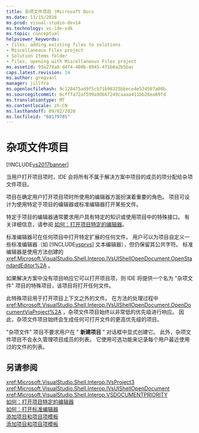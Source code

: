 ```yaml
---
title: 杂项文件项目 |Microsoft Docs
ms.date: 11/15/2016
ms.prod: visual-studio-dev14
ms.technology: vs-ide-sdk
ms.topic: conceptual
helpviewer_keywords:
- files, adding existing files to solutions
- Miscellaneous Files project
- Solution Items folder
- files, opening with Miscellaneous Files project
ms.assetid: 93a278a8-d4f4-400b-8945-4f1b0a2b5bac
caps.latest.revision: 14
ms.author: gregvanl
manager: jillfra
ms.openlocfilehash: 9c128475ad9f5cb71b98325bbece4e524507a08b
ms.sourcegitcommit: 6cfffa72af599a9d667249caaaa411bb28ea69fd
ms.translationtype: MT
ms.contentlocale: zh-CN
ms.lasthandoff: 09/02/2020
ms.locfileid: "68179785"
---
```

# <a name="miscellaneous-files-project"></a>杂项文件项目
[!INCLUDE[vs2017banner](../../includes/vs2017banner.md)]

当用户打开项目项时，IDE 会将所有不属于解决方案中项目的成员的项分配给杂项文件项目。  
  
 项目在确定用户打开项目项时所使用的编辑器方面扮演着重要的角色。 项目可设计为使用特定于项目的编辑器或标准编辑器打开某些文件。  
  
 特定于项目的编辑器通常要求用户具有特定的知识或使用项目中的特殊接口。 有关详细信息，请参阅 [如何：打开项目特定的编辑器](../../extensibility/how-to-open-project-specific-editors.md)。  
  
 标准编辑器可在任何项目中打开特定扩展的任何文件。 用户可以为项目自定义一些标准编辑器（如 [!INCLUDE[vsprvs](../../includes/vsprvs-md.md)] 文本编辑器），但仍保留其公共字符。 标准编辑器是使用方法创建的 <xref:Microsoft.VisualStudio.Shell.Interop.IVsUIShellOpenDocument.OpenStandardEditor%2A> 。  
  
 如果解决方案中没有项目响应它可以打开项目项，则 IDE 将提供一个名为 "杂项文件" 项目的特殊项目，该项目将打开任何文件。  
  
 此特殊项目用于打开项目上下文之外的文件。 在方法的处理过程中 <xref:Microsoft.VisualStudio.Shell.Interop.IVsUIShellOpenDocument.OpenDocumentViaProject%2A> ，杂项文件项目始终以非常低的优先级进行响应。 因此，杂项文件项目始终会生成任何可打开文件的更高优先级的项目。  
  
 "杂项文件" 项目不要求用户在 " **新建项目** " 对话框中显式创建它。 此外，杂项文件项目不会永久管理项目成员的列表。 它使用可选功能来记录每个用户最近使用过的文件的列表。  
  
## <a name="see-also"></a>另请参阅  
 <xref:Microsoft.VisualStudio.Shell.Interop.IVsProject3>   
 <xref:Microsoft.VisualStudio.Shell.Interop.IVsUIShellOpenDocument>   
 <xref:Microsoft.VisualStudio.Shell.Interop.VSDOCUMENTPRIORITY>   
 [如何：打开项目特定的编辑器](../../extensibility/how-to-open-project-specific-editors.md)   
 [如何：打开标准编辑器](../../extensibility/how-to-open-standard-editors.md)   
 [添加项目和项目项模板](../../extensibility/internals/adding-project-and-project-item-templates.md)   
 [添加项目和项目项模板](../../extensibility/internals/adding-project-and-project-item-templates.md)
